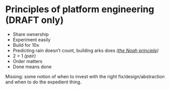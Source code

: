 Principles of platform engineering (DRAFT only)
===

* Share ownership
* Experiment easily
* Build for 10x
* Predicting rain doesn’t count, building arks does _([the Noah principle](http://www.berkshirehathaway.com/letters/1981.html))_
* 2 > 1 _(pair)_
* Order matters
* Done means done

Missing: some notion of when to invest with the right fix/design/abstraction and when to do the expedient thing.

